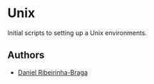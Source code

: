 # Unix

Initial scripts to setting up a Unix environments.

## Authors

- [Daniel Ribeirinha-Braga](https://github.com/DBragz)
